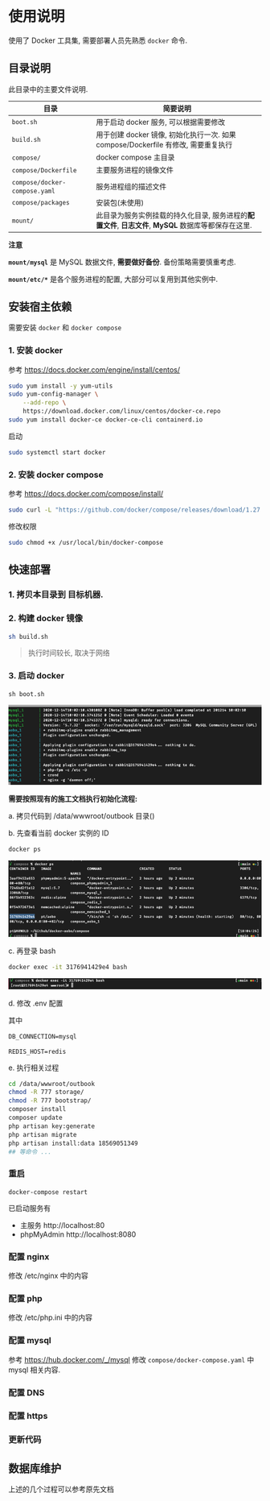 # 使用说明

使用了 Docker 工具集, 需要部署人员先熟悉 `docker` 命令.

## 目录说明

此目录中的主要文件说明. 

|目录|简要说明|
|-----|-----|
|`boot.sh`| 用于启动 docker 服务, 可以根据需要修改|
|`build.sh`| 用于创建 docker 镜像, 初始化执行一次. 如果 compose/Dockerfile 有修改, 需要重复执行|
|`compose/` | docker compose 主目录|
|`compose/Dockerfile`| 主要服务进程的镜像文件|
|`compose/docker-compose.yaml`| 服务进程组的描述文件 |
|`compose/packages`| 安装包(未使用)|
|`mount/` | 此目录为服务实例挂载的持久化目录, 服务进程的**配置文件**, **日志文件**, **MySQL** 数据库等都保存在这里.|

**注意**

**`mount/mysql`** 是 MySQL 数据文件, **需要做好备份**.  备份策略需要慎重考虑.

**`mount/etc/*`** 是各个服务进程的配置, 大部分可以复用到其他实例中. 

## 安装宿主依赖

需要安装 `docker` 和 `docker compose`

### 1. 安装 docker

参考 https://docs.docker.com/engine/install/centos/

```bash
sudo yum install -y yum-utils
sudo yum-config-manager \
    --add-repo \
    https://download.docker.com/linux/centos/docker-ce.repo
sudo yum install docker-ce docker-ce-cli containerd.io
```

启动
```bash
sudo systemctl start docker
```

### 2. 安装 docker compose 

参考 https://docs.docker.com/compose/install/

```bash
sudo curl -L "https://github.com/docker/compose/releases/download/1.27.4/docker-compose-$(uname -s)-$(uname -m)" -o /usr/local/bin/docker-compose
```
修改权限
```bash
sudo chmod +x /usr/local/bin/docker-compose
```

## 快速部署

### 1. **拷贝本目录到 目标机器.**

### 2. 构建 docker 镜像

```bash
sh build.sh
```
> 执行时间较长, 取决于网络
### 3. 启动 docker
```
sh boot.sh
```

![docker-compose up](./images/up.png)

**需要按照现有的施工文档执行初始化流程:**


a. 拷贝代码到 /data/wwwroot/outbook 目录()

b. 先查看当前 docker 实例的 ID

```bash
docker ps
```
![docker ps](./images/ps.png)

c. 再登录 bash
```bash
docker exec -it 3176941429e4 bash
```
![docker exec](./images/bash.png)


d. 修改 .env 配置 

其中

```
DB_CONNECTION=mysql
```
```
REDIS_HOST=redis
```

e. 执行相关过程

```bash
cd /data/wwwroot/outbook
chmod -R 777 storage/
chmod -R 777 bootstrap/
composer install
composer update
php artisan key:generate
php artisan migrate
php artisan install:data 18569051349
## 等命令 ...
```

### 重启

```
docker-compose restart
```

已启动服务有
 
- 主服务 http://localhost:80 
- phpMyAdmin http://localhost:8080

### 配置 nginx

修改 /etc/nginx 中的内容

### 配置 php

修改 /etc/php.ini 中的内容

### 配置 mysql

参考  https://hub.docker.com/_/mysql  修改 `compose/docker-compose.yaml` 中 mysql 相关内容. 

### 配置 DNS
### 配置 https
### 更新代码
## 数据库维护

上述的几个过程可以参考原先文档
